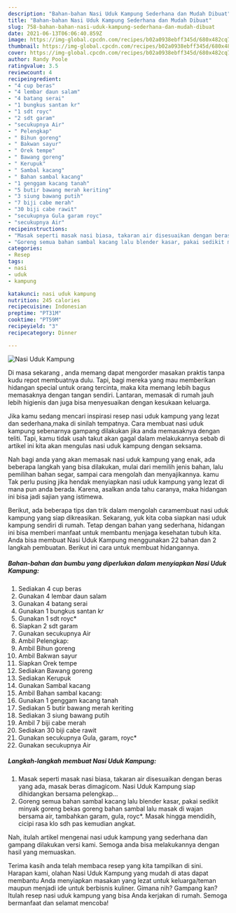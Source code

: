```yaml
---
description: "Bahan-bahan Nasi Uduk Kampung Sederhana dan Mudah Dibuat"
title: "Bahan-bahan Nasi Uduk Kampung Sederhana dan Mudah Dibuat"
slug: 758-bahan-bahan-nasi-uduk-kampung-sederhana-dan-mudah-dibuat
date: 2021-06-13T06:06:40.859Z
image: https://img-global.cpcdn.com/recipes/b02a0938ebff345d/680x482cq70/nasi-uduk-kampung-foto-resep-utama.jpg
thumbnail: https://img-global.cpcdn.com/recipes/b02a0938ebff345d/680x482cq70/nasi-uduk-kampung-foto-resep-utama.jpg
cover: https://img-global.cpcdn.com/recipes/b02a0938ebff345d/680x482cq70/nasi-uduk-kampung-foto-resep-utama.jpg
author: Randy Poole
ratingvalue: 3.5
reviewcount: 4
recipeingredient:
- "4 cup beras"
- "4 lembar daun salam"
- "4 batang serai"
- "1 bungkus santan kr"
- "1 sdt royc"
- "2 sdt garam"
- "secukupnya Air"
- " Pelengkap"
- " Bihun goreng"
- " Bakwan sayur"
- " Orek tempe"
- " Bawang goreng"
- " Kerupuk"
- " Sambal kacang"
- " Bahan sambal kacang"
- "1 genggam kacang tanah"
- "5 butir bawang merah keriting"
- "3 siung bawang putih"
- "7 biji cabe merah"
- "30 biji cabe rawit"
- "secukupnya Gula garam royc"
- "secukupnya Air"
recipeinstructions:
- "Masak seperti masak nasi biasa, takaran air disesuaikan dengan beras yang ada, masak beras dimagicom. Nasi Uduk Kampung siap dihidangkan bersama pelengkap..."
- "Goreng semua bahan sambal kacang lalu blender kasar, pakai sedikit minyak goreng bekas goreng bahan sambal lalu masak di wajan bersama air, tambahkan garam, gula, royc*. Masak hingga mendidih, cicipi rasa klo sdh pas kemudian angkat."
categories:
- Resep
tags:
- nasi
- uduk
- kampung

katakunci: nasi uduk kampung 
nutrition: 245 calories
recipecuisine: Indonesian
preptime: "PT31M"
cooktime: "PT59M"
recipeyield: "3"
recipecategory: Dinner

---
```



![Nasi Uduk Kampung](https://img-global.cpcdn.com/recipes/b02a0938ebff345d/680x482cq70/nasi-uduk-kampung-foto-resep-utama.jpg)

Di masa  sekarang , anda memang dapat mengorder masakan praktis tanpa kudu repot membuatnya dulu. Tapi, bagi mereka yang mau memberikan hidangan special untuk orang tercinta, maka kita memang lebih bagus memasaknya dengan tangan sendiri. Lantaran, memasak di rumah jauh lebih higienis dan juga bisa menyesuaikan dengan kesukaan keluarga.

Jika kamu sedang mencari inspirasi resep nasi uduk kampung yang lezat dan sederhana,maka di sinilah tempatnya. Cara membuat nasi uduk kampung  sebenarnya gampang dilakukan jika anda memasaknya dengan teliti. Tapi, kamu tidak usah takut akan gagal dalam melakukannya 
sebab di artikel ini kita akan mengulas nasi uduk kampung dengan seksama.  



Nah bagi anda yang akan memasak nasi uduk kampung yang enak, ada beberapa langkah yang bisa dilakukan, mulai dari memilih jenis bahan, lalu pemilihan bahan segar, sampai cara mengolah dan menyajikannya. kamu Tak perlu pusing jika hendak menyiapkan nasi uduk kampung yang lezat di mana pun anda berada. Karena, asalkan anda  tahu caranya, maka hidangan ini bisa jadi sajian yang istimewa.

Berikut, ada beberapa tips dan trik dalam mengolah caramembuat nasi uduk kampung yang siap dikreasikan. Sekarang, yuk kita coba siapkan nasi uduk kampung sendiri di rumah. Tetap dengan bahan yang sederhana, hidangan ini bisa memberi manfaat untuk membantu menjaga kesehatan tubuh kita. Anda bisa membuat Nasi Uduk Kampung menggunakan 22 bahan dan 2 langkah pembuatan. Berikut ini cara untuk membuat hidangannya.

<!--inarticleads1-->

##### Bahan-bahan dan bumbu yang diperlukan dalam menyiapkan Nasi Uduk Kampung:

1. Sediakan 4 cup beras
1. Gunakan 4 lembar daun salam
1. Gunakan 4 batang serai
1. Gunakan 1 bungkus santan k*r*
1. Gunakan 1 sdt royc*
1. Siapkan 2 sdt garam
1. Gunakan secukupnya Air
1. Ambil  Pelengkap:
1. Ambil  Bihun goreng
1. Ambil  Bakwan sayur
1. Siapkan  Orek tempe
1. Sediakan  Bawang goreng
1. Sediakan  Kerupuk
1. Gunakan  Sambal kacang
1. Ambil  Bahan sambal kacang:
1. Gunakan 1 genggam kacang tanah
1. Sediakan 5 butir bawang merah keriting
1. Sediakan 3 siung bawang putih
1. Ambil 7 biji cabe merah
1. Sediakan 30 biji cabe rawit
1. Gunakan secukupnya Gula, garam, royc*
1. Gunakan secukupnya Air




<!--inarticleads2-->

##### Langkah-langkah membuat Nasi Uduk Kampung:

1. Masak seperti masak nasi biasa, takaran air disesuaikan dengan beras yang ada, masak beras dimagicom. Nasi Uduk Kampung siap dihidangkan bersama pelengkap...
1. Goreng semua bahan sambal kacang lalu blender kasar, pakai sedikit minyak goreng bekas goreng bahan sambal lalu masak di wajan bersama air, tambahkan garam, gula, royc*. Masak hingga mendidih, cicipi rasa klo sdh pas kemudian angkat.




Nah, itulah artikel mengenai  nasi uduk kampung  yang sederhana dan gampang dilakukan versi kami. Semoga anda bisa melakukannya dengan hasil yang memuaskan. 

Terima kasih anda telah membaca resep yang kita tampilkan di sini. Harapan kami, olahan  Nasi Uduk Kampung yang mudah di atas dapat membantu Anda menyiapkan masakan yang lezat untuk keluarga/teman maupun menjadi ide untuk berbisnis kuliner. Gimana nih? Gampang kan? Itulah resep nasi uduk kampung yang bisa Anda kerjakan di rumah. Semoga bermanfaat dan selamat mencoba!

